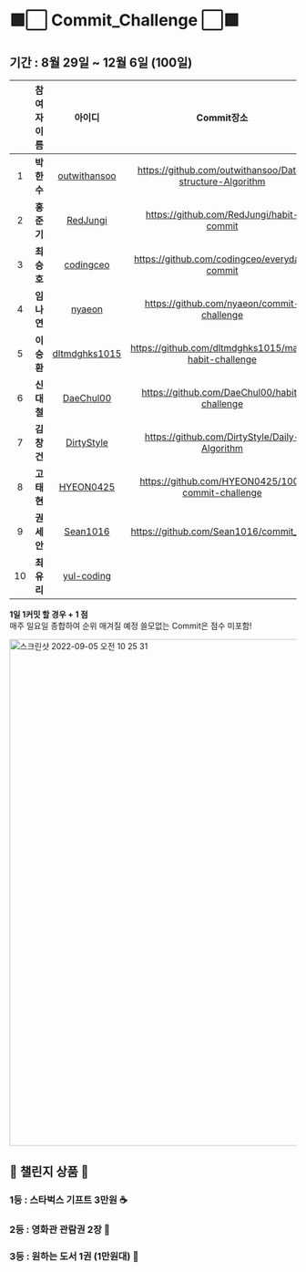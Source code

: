 # 🟩⬜️ Commit_Challenge ⬜🟩


## 기간 : 8월 29일 ~ 12월 6일 (<b>100일</b>) ##
|   | 참여자 이름 | 아이디 | Commit장소 | 공부할 분야 |
| :------------: | :------------: | :-------------: | :-------------: | :-------------: |
| 1 | **박한수** | [outwithansoo](https://github.com/outwithansoo) | https://github.com/outwithansoo/Data-structure-Algorithm | 자료구조,알고리즘,앱개발 |
| 2 | **홍준기** | [RedJungi](https://github.com/RedJungi) | https://github.com/RedJungi/habit-commit | 프론트엔드,파이썬,C++,C |
| 3 | **최승호** | [codingceo](https://github.com/codingceo) | https://github.com/codingceo/everyday-commit | 프론트엔드,C |
| 4 | **임나연** | [nyaeon](https://github.com/nyaeon) | https://github.com/nyaeon/commit-challenge | 웹개발(프론트) | 
| 5 | **이승환** | [dltmdghks1015](https://github.com/dltmdghks1015) | https://github.com/dltmdghks1015/make-habit-challenge | 알고리즘,C++,C | 
| 6 | **신대철** | [DaeChul00](https://github.com/DaeChul00) | https://github.com/DaeChul00/habit-challenge | C++,C#,JAVA | 
| 7 | **김창건** | [DirtyStyle](https://github.com/DirtyStyle) | https://github.com/DirtyStyle/Daily-Algorithm | 자료구조/알고리즘. C++,C# | 
| 8 | **고태현** | [HYEON0425](https://github.com/HYEON0425) | https://github.com/HYEON0425/100-commit-challenge | 알고리즘,JAVA,앱개발| 
| 9 | **권세안** | [Sean1016](https://github.com/Sean1016) | https://github.com/Sean1016/commit_test | 알고리즘,JAVA | 
| 10 | **최유리** | [yul-coding](https://github.com/yul-coding) |       | JAVA | 



<b> 1일 1커밋 할 경우 + 1 점 </b> <br> 
매주 일요일 종합하여 순위 매겨질 예정 쓸모없는 Commit은 점수 미포함! <br>


<img width="889" alt="스크린샷 2022-09-05 오전 10 25 31" src="https://user-images.githubusercontent.com/92626903/188342876-19156591-8457-460d-8adf-955b5a06f304.png">




## 🎁 챌린지 상품 🎁 ##
### 1등 : 스타벅스 기프트 3만원 ☕️ <br>
### 2등 : 영화관 관람권 2장 🍿 <br>
### 3등 : 원하는 도서 1권 (1만원대) 📖 <br>
